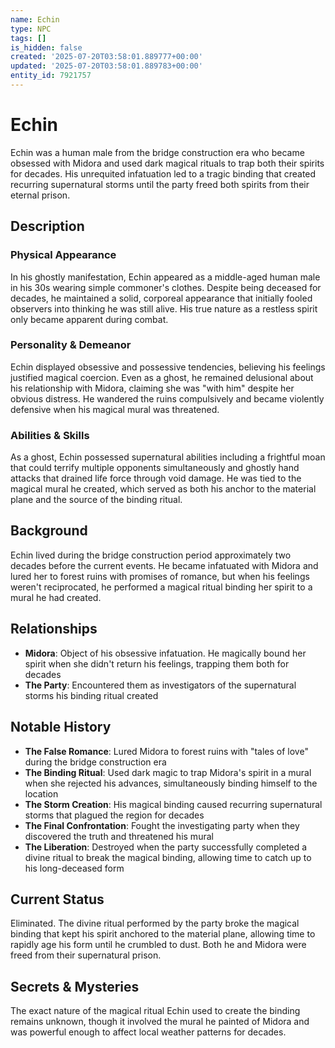 ```yaml
---
name: Echin
type: NPC
tags: []
is_hidden: false
created: '2025-07-20T03:58:01.889777+00:00'
updated: '2025-07-20T03:58:01.889783+00:00'
entity_id: 7921757
---
```


# Echin

Echin was a human male from the bridge construction era who became obsessed with Midora and used dark magical rituals to trap both their spirits for decades. His unrequited infatuation led to a tragic binding that created recurring supernatural storms until the party freed both spirits from their eternal prison.

## Description

### Physical Appearance

In his ghostly manifestation, Echin appeared as a middle-aged human male in his 30s wearing simple commoner's clothes. Despite being deceased for decades, he maintained a solid, corporeal appearance that initially fooled observers into thinking he was still alive. His true nature as a restless spirit only became apparent during combat.

### Personality & Demeanor

Echin displayed obsessive and possessive tendencies, believing his feelings justified magical coercion. Even as a ghost, he remained delusional about his relationship with Midora, claiming she was "with him" despite her obvious distress. He wandered the ruins compulsively and became violently defensive when his magical mural was threatened.

### Abilities & Skills

As a ghost, Echin possessed supernatural abilities including a frightful moan that could terrify multiple opponents simultaneously and ghostly hand attacks that drained life force through void damage. He was tied to the magical mural he created, which served as both his anchor to the material plane and the source of the binding ritual.

## Background

Echin lived during the bridge construction period approximately two decades before the current events. He became infatuated with Midora and lured her to forest ruins with promises of romance, but when his feelings weren't reciprocated, he performed a magical ritual binding her spirit to a mural he had created.

## Relationships

- **Midora**: Object of his obsessive infatuation. He magically bound her spirit when she didn't return his feelings, trapping them both for decades
- **The Party**: Encountered them as investigators of the supernatural storms his binding ritual created

## Notable History

- **The False Romance**: Lured Midora to forest ruins with "tales of love" during the bridge construction era
- **The Binding Ritual**: Used dark magic to trap Midora's spirit in a mural when she rejected his advances, simultaneously binding himself to the location
- **The Storm Creation**: His magical binding caused recurring supernatural storms that plagued the region for decades
- **The Final Confrontation**: Fought the investigating party when they discovered the truth and threatened his mural
- **The Liberation**: Destroyed when the party successfully completed a divine ritual to break the magical binding, allowing time to catch up to his long-deceased form

## Current Status

Eliminated. The divine ritual performed by the party broke the magical binding that kept his spirit anchored to the material plane, allowing time to rapidly age his form until he crumbled to dust. Both he and Midora were freed from their supernatural prison.

## Secrets & Mysteries

The exact nature of the magical ritual Echin used to create the binding remains unknown, though it involved the mural he painted of Midora and was powerful enough to affect local weather patterns for decades.
